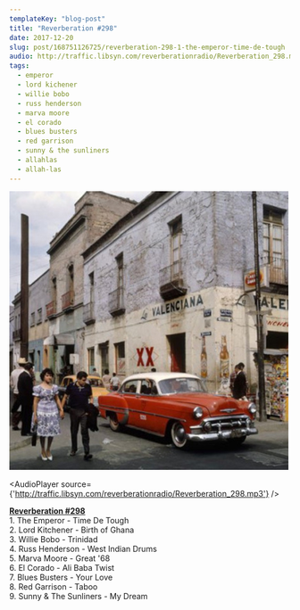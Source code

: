 ```yaml
---
templateKey: "blog-post"
title: "Reverberation #298"
date: 2017-12-20
slug: post/168751126725/reverberation-298-1-the-emperor-time-de-tough
audio: http://traffic.libsyn.com/reverberationradio/Reverberation_298.mp3
tags:
  - emperor
  - lord kichener
  - willie bobo
  - russ henderson
  - marva moore
  - el corado
  - blues busters
  - red garrison
  - sunny & the sunliners
  - allahlas
  - allah-las
---
```


![Reverberation #298](../images/91afac9a199f2ce356df7825f7aefcf0899a34689d19d380e5c47d35cb919a8a.jpg)

<AudioPlayer source={'http://traffic.libsyn.com/reverberationradio/Reverberation_298.mp3'} />

<p><b><a href="http://traffic.libsyn.com/reverberationradio/Reverberation_298.mp3">Reverberation #298</a><br /></b>1. The Emperor - Time De Tough<br />2. Lord Kitchener - Birth of Ghana<br />3. Willie Bobo - Trinidad<br />4. Russ Henderson - West Indian Drums<br />5. Marva Moore - Great '68<br />6. El Corado - Ali Baba Twist<br />7. Blues Busters - Your Love<br />8. Red Garrison - Taboo<br />9. Sunny &amp; The Sunliners - My Dream</p>
